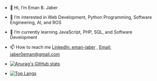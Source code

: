 - 👋 Hi, I’m Eman B. Jaber
- 👀 I’m interested in Web Development, Python Programming, Software Engineering, AI, and ROS
- 🌱 I’m currently learning JavaScript, PHP, SQL, and Software Development
- 📫 How to reach me <a href="https://www.linkedin.com/in/eman-jaber/" target=”_blank”>LinkedIn: eman-jaber</a> , <a href = "mailto: jaber0eman@gmail.com">Email: jaber0eman@gmail.com</a>


- [![Anurag's GitHub stats](https://github-readme-stats.vercel.app/api?username=emanjaber&count_private=true&show_icons=true&theme=radical)](https://github.com/anuraghazra/github-readme-stats)

- [![Top Langs](https://github-readme-stats.vercel.app/api/top-langs/?username=emanjaber&layout=compact&theme=radical)](https://github.com/anuraghazra/github-readme-stats)

<!--
[![willianrod's wakatime stats](https://github-readme-stats.vercel.app/api/wakatime?username=emanjaber)](https://github.com/anuraghazra/github-readme-stats)
-->

<!---
emanjaber/emanjaber is a ✨ special ✨ repository because its `README.md` (this file) appears on your GitHub profile.
You can click the Preview link to take a look at your changes.
--->
